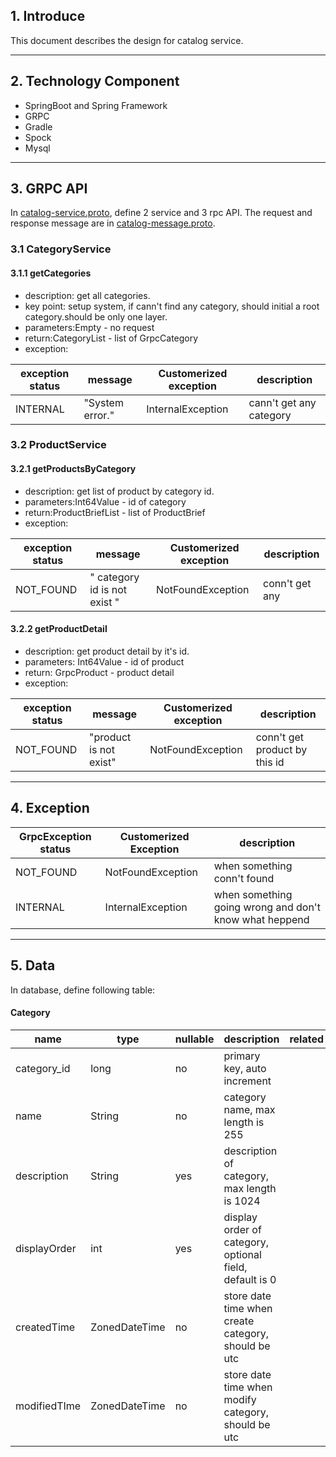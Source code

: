 ## 1. Introduce
This document describes the design for catalog service.

---

## 2. Technology Component
* SpringBoot and Spring Framework
* GRPC
* Gradle
* Spock
* Mysql

---

## 3. GRPC API
In [catalog-service.proto](https://github.com/reactivesw/catalog/blob/master/src/main/proto/catalog-service.proto), define 2 service and 3 rpc API.
The request and response message are in [catalog-message.proto](https://github.com/reactivesw/catalog/blob/master/src/main/proto/catalog-message.proto).

### 3.1 CategoryService
#### 3.1.1 getCategories
* description: get all categories.
* key point: setup system, if cann't find any category, should initial a root category.should be only one layer.
* parameters:Empty - no request
* return:CategoryList - list of GrpcCategory
* exception:

exception status | message | Customerized exception | description
-----------------|---------|------------------------|--------------
INTERNAL         | "System error."|InternalException|cann't get any category

### 3.2 ProductService
#### 3.2.1 getProductsByCategory
* description: get list of product by category id.
* parameters:Int64Value - id of category
* return:ProductBriefList - list of ProductBrief
* exception:

exception status | message | Customerized exception | description
-----------------|---------|------------------------|--------------
NOT_FOUND        |" category id is not exist " | NotFoundException | conn't get any 

#### 3.2.2 getProductDetail
* description: get product detail by it's id.
* parameters: Int64Value - id of product
* return: GrpcProduct - product detail
* exception:

exception status | message | Customerized exception | description
-----------------|---------|------------------------|--------------
NOT_FOUND        | "product is not exist" | NotFoundException | conn't get product by this id

---

## 4. Exception
GrpcException status | Customerized Exception | description
---------------------|------------------------|----------------------------
NOT_FOUND            | NotFoundException      | when something conn't found 
INTERNAL             | InternalException      | when something going wrong and don't know what heppend

---

## 5. Data 
In database, define following table:
#### Category
name | type | nullable | description | related
-|-|-|-|-|
category_id | long | no | primary key, auto increment | 
name | String | no | category name, max length is 255 | 
description | String | yes | description of category, max length is 1024 |
displayOrder | int | yes | display order of category, optional field, default is 0|
createdTime | ZonedDateTime | no | store date time when create category, should be utc |
modifiedTIme | ZonedDateTime | no | store date time when modify category, should be utc |